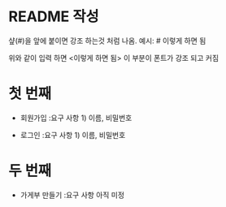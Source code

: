 # README 작성

샾(#)을 앞에 붙이면 강조 하는것 처럼 나옴.
예시: # 이렇게 하면 됨

위와 같이 입력 하면 <이렇게 하면 됨> 이 부분이 폰트가 강조 되고 커짐

# 첫 번째

- 회원가입
  :요구 사항 1) 이름, 비밀번호

- 로그인
  :요구 사항 1) 이름, 비밀번호

# 두 번째

- 가게부 만들기
  :요구 사항
  아직 미정
